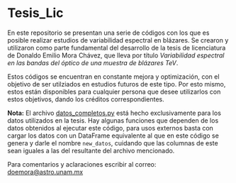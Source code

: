 # Tesis_Lic

En este repositorio se presentan una serie de códigos con los que es posible realizar estudios de variabilidad espectral en blázares. Se crearon y utilizaron como parte fundamental del desarrollo de la tesis de licenciatura de Donaldo Emilio Mora Chávez, que lleva por título *Variabilidad espectral en las bandas del óptico de una muestra de blázares TeV*.

Estos códigos se encuentran en constante mejora y optimización, con el objetivo de ser utilziados en estudios futuros de este tipo. Por esto mismo, estos están disponibles para cualquier persona que desee utilizarlos con estos objetivos, dando los créditos correspondientes.

**Nota:** El archivo [datos_completos.py](https://github.com/donasmora/Tesis_Lic/blob/main/datos_completos.py) está hecho exclusivamente para los datos utilizados en la tesis. Hay algunas funciones que dependen de los datos obtenidos al ejecutar este código, para usos externos basta con cargar los datos con un DataFrame equivalente al que en este código se genera y darle el nombre `new_datos`, cuidando que las columnas de este sean iguales a las del resultante del archivo mencionado.

Para comentarios y aclaraciones escribir al correo: doemora@astro.unam.mx

